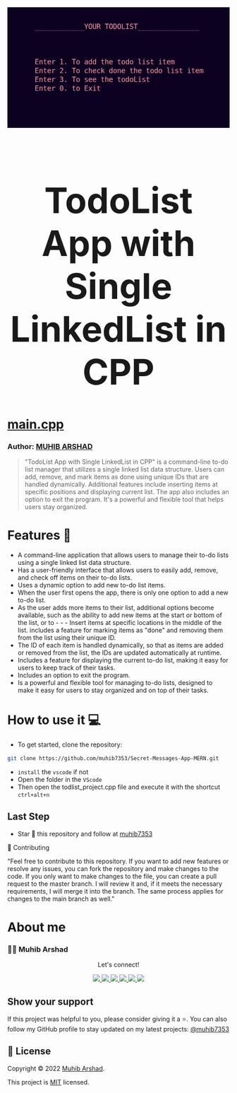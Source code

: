 <div align="center">
<img src="todoloist.png" alt="todoloist">
</div>

<h1 align="center" style="font-size: 80px;" >TodoList App with Single LinkedList in CPP <h1>

# [main.cpp](/main.cpp)

### Author: [MUHIB ARSHAD](https://github.com/muhib7353)

> "TodoList App with Single LinkedList in CPP" is a command-line to-do list manager that utilizes a single linked list data structure. Users can add, remove, and mark items as done using unique IDs that are handled dynamically. Additional features include inserting items at specific positions and displaying current list. The app also includes an option to exit the program. It's a powerful and flexible tool that helps users stay organized.

# Features 🚀

- A command-line application that allows users to manage their to-do lists using a single linked list data structure.
- Has a user-friendly interface that allows users to easily add, remove, and check off items on their to-do lists.
- Uses a dynamic option to add new to-do list items.
- When the user first opens the app, there is only one option to add a new to-do list.
- As the user adds more items to their list, additional options become available, such as the ability to add new items at the start or bottom of the list, or to - - - Insert items at specific locations in the middle of the list.
  includes a feature for marking items as "done" and removing them from the list using their unique ID.
- The ID of each item is handled dynamically, so that as items are added or removed from the list, the IDs are updated automatically at runtime.
- Includes a feature for displaying the current to-do list, making it easy for users to keep track of their tasks.
- Includes an option to exit the program.
- Is a powerful and flexible tool for managing to-do lists, designed to make it easy for users to stay organized and on top of their tasks.

# How to use it 💻

- To get started, clone the repository:

```sh
git clone https://github.com/muhib7353/Secret-Messages-App-MERN.git
```

- `install` the `vscode` if not
- Open the folder in the `VScode`
- Then open the todlist_project.cpp file and execute it with the shortcut `ctrl+alt+n`

## Last Step

- Star 🌟 this repository and follow at [muhib7353](https://github.com/muhib7353)

🤝 Contributing

"Feel free to contribute to this repository. If you want to add new features or resolve any issues, you can fork the repository and make changes to the code. If you only want to make changes to the file, you can create a pull request to the master branch. I will review it and, if it meets the necessary requirements, I will merge it into the branch. The same process applies for changes to the main branch as well."

# About me

### 👨‍💻 Muhib Arshad

   <div align="center">
<p align="center">Let's connect!</p>

<a href="https://www.linkedin.com/in/muhib-arshad-85439b242/" target="blank">
    <img src="https://img.shields.io/badge/linkedin-%230077B5.svg?&style=for-the-badge&logo=linkedin&logoColor=white" />
</a>

<a href="https://medium.com/@muhibarshad123" target="blank">
    <img src="https://img.shields.io/badge/Medium-12100E?style=for-the-badge&logo=medium&logoColor=white" />
</a>

<a href="https://stackoverflow.com/users/18215817/muhib-arshad?tab=profile" target="blank">
    <img src="https://img.shields.io/badge/Stack_Overflow-FE7A16?style=for-the-badge&logo=stack-overflow&logoColor=white" />
</a>

<a href = "https://twitter.com/muhib7353" target="blank">
    <img src="https://img.shields.io/badge/Twitter-1DA1F2?style=for-the-badge&logo=twitter&logoColor=white" />
</a>

<a href="https://www.facebook.com/muhib7353/" target="blank">
    <img src="https://img.shields.io/badge/Facebook-1877F2?style=for-the-badge&logo=facebook&logoColor=white" />
</a>

<a href="https://www.instagram.com/muhib7353/" target="blank">
    <img src="https://img.shields.io/badge/Instagram-E4405F?style=for-the-badge&logo=instagram&logoColor=white" />
</a>

</div>

## Show your support

If this project was helpful to you, please consider giving it a ⭐️.
You can also follow my GitHub profile to stay updated on my latest projects:
<a href="https://github.com/muhib7353" target="blank">
@muhib7353
</a>

## 📝 License

Copyright © 2022 [Muhib Arshad](https://github.com/muhib7353).

This project is [MIT](/License.md) licensed.
